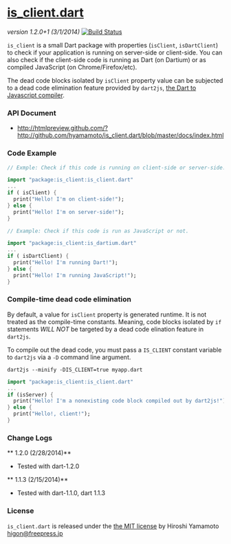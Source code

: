 # [is_client.dart](http://github.com/hyamamoto/is_client.dart)

_version 1.2.0+1 (3/1/2014)_ [![Build Status](https://drone.io/github.com/hyamamoto/is_client.dart/status.png)](https://drone.io/github.com/hyamamoto/is_client.dart/latest)

<code>is_client</code> is a small Dart package with properties
(<code>isClient</code>, <code>isDartClient</code>) to check
if your application is running on server-side or client-side.
You can also check if the client-side code is running as Dart 
(on Dartium) or as compiled JavaScript (on Chrome/Firefox/etc).

The dead code blocks isolated by <code>isClient</code> property
value can be subjected to a dead code elimination feature
provided by <code>dart2js</code>, [the Dart to Javascript compiler](https://www.dartlang.org/docs/dart-up-and-running/contents/ch04-tools-dart2js.html).

### API Document

* http://htmlpreview.github.com/?http://github.com/hyamamoto/is_client.dart/blob/master/docs/index.html
  
### Code Example

```dart
// Exmple: Check if this code is running on client-side or server-side.

import "package:is_client:is_client.dart"
...
if ( isClient) {
  print("Hello! I'm on client-side!");
} else {
  print("Hello! I'm on server-side!");
}
```

```dart
// Example: Check if this code is run as JavaScript or not.

import "package:is_client:is_dartium.dart"
...
if ( isDartClient) {
  print("Hello! I'm running Dart!");
} else {
  print("Hello! I'm running JavaScript!");
}
```

### Compile-time dead code elimination

By default, a value for <code>isClient</code> property is 
generated runtime. It is not treated as the compile-time
constants.
Meaning, code blocks isolated by <code>if</code> statements
*WILL NOT* be targeted by a dead code elination feature in
<code>dart2js</code>.

To compile out the dead code, you must pass a <code>IS_CLIENT</code>
constant variable to <code>dart2js</code> via a <code>-D</code> command
line argument.

```
dart2js --minify -DIS_CLIENT=true myapp.dart
```

```dart
import "package:is_client:is_client.dart"
...
if (isServer) {
  print("Hello! I'm a nonexisting code block compiled out by dart2js!");
} else {
  print("Hello!, client!");
}
```

### Change Logs

** 1.2.0 (2/28/2014)**  
* Tested with dart-1.2.0

** 1.1.3 (2/15/2014)**  
* Tested with dart-1.1.0, dart 1.1.3

### License

<code>is_client.dart</code> is released under the [the MIT license](LICENSE) by Hiroshi Yamamoto <higon@freepress.jp>
